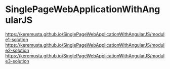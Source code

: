 # SinglePageWebApplicationWithAngularJS

https://keremusta.github.io/SinglePageWebApplicationWithAngularJS/module1-solution
https://keremusta.github.io/SinglePageWebApplicationWithAngularJS/module2-solution
https://keremusta.github.io/SinglePageWebApplicationWithAngularJS/module3-solution
